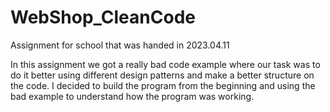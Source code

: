 # WebShop_CleanCode

Assignment for school that was handed in 2023.04.11

In this assignment we got a really bad code example where our task was to do it better using different design patterns and make a better structure on the code.
I decided to build the program from the beginning and using the bad example to understand how the program was working.
